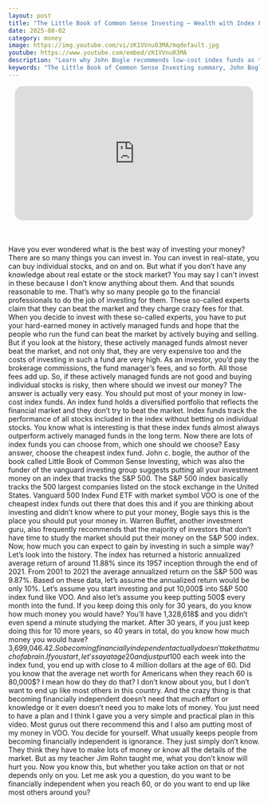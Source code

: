 ```yaml
---
layout: post
title: "The Little Book of Common Sense Investing – Wealth with Index Funds"
date: 2025-08-02
category: money
image: https://img.youtube.com/vi/zK1VVnu03MA/mqdefault.jpg
youtube: https://www.youtube.com/embed/zK1VVnu03MA
description: "Learn why John Bogle recommends low-cost index funds as the smartest way to invest and build long-term wealth, no expertise needed."
keywords: "The Little Book of Common Sense Investing summary, John Bogle index fund, S&P 500 investing, VOO ETF, passive investing strategy"
---
```


<div style="display: flex; justify-content: center; margin-bottom: 20px;">
  <div style="aspect-ratio: 16 / 9; width: 95%; max-width: 700px; position: relative;">
    <iframe 
      src="https://www.youtube.com/embed/zK1VVnu03MA"
      title="The Little Book of Common Sense Investing Summary – John Bogle’s Guide to Building Wealth with Index Funds"
      allowfullscreen
      frameborder="0"
      style="position: absolute; inset: 0; width: 100%; height: 100%; border-radius: 16px;">
    </iframe>
  </div>
</div>

<div style="height: 15px;"></div>
<!-- ..................................................................... -->

Have you ever wondered what is the best way of investing your money? There are so many things you can invest in. You can invest in real-state, you can buy individual stocks, and on and on. But what if you don’t have any knowledge about real estate or the stock market? You may say I can't invest in these because I don’t know anything about them. And that sounds reasonable to me. That’s why so many people go to the financial professionals to do the job of investing for them. These so-called experts claim that they can beat the market and they charge crazy fees for that. When you decide to invest with these so-called experts, you have to put your hard-earned money in actively managed funds and hope that the people who run the fund can beat the market by actively buying and selling. But if you look at the history, these actively managed funds almost never beat the market, and not only that, they are very expensive too and the costs of investing in such a fund are very high. As an investor, you’d pay the brokerage commissions, the fund manager’s fees, and so forth. All those fees add up. So, if these actively managed funds are not good and buying individual stocks is risky, then where should we invest our money? The answer is actually very easy. You should put most of your money in low-cost index funds. An index fund holds a diversified portfolio that reflects the financial market and they don’t try to beat the market. Index funds track the performance of all stocks included in the index without betting on individual stocks. You know what is interesting is that these index funds almost always outperform actively managed funds in the long term. Now there are lots of index funds you can choose from, which one should we choose? Easy answer, choose the cheapest index fund. John c. bogle, the author of the book called Little Book of Common Sense Investing, which was also the funder of the vanguard investing group suggests putting all your investment money on an index that tracks the S&P 500. The S&P 500 index basically tracks the 500 largest companies listed on the stock exchange in the United States. Vanguard 500 Index Fund ETF with market symbol VOO is one of the cheapest index funds out there that does this and if you are thinking about investing and didn’t know where to put your money, Bogle says this is the place you should put your money in. Warren Buffet, another investment guru, also frequently recommends that the majority of investors that don’t have time to study the market should put their money on the S&P 500 index. Now, how much you can expect to gain by investing in such a simple way? Let’s look into the history. The index has returned a historic annualized average return of around 11.88% since its 1957 inception through the end of 2021. From 2001 to 2021 the average annualized return on the S&P 500 was 9.87%. Based on these data, let’s assume the annualized return would be only 10%. Let’s assume you start investing and put 10,000$ into S&P 500 index fund like VOO. And also let’s assume you keep putting 500$ every month into the fund. If you keep doing this only for 30 years, do you know how much money you would have? You’ll have 1,328,618$ and you didn’t even spend a minute studying the market. After 30 years, if you just keep doing this for 10 more years, so 40 years in total, do you know how much money you would have? 3,699,046.42$. So becoming financially independent actually doesn't take that much of a brain. If you start, let’s say at age 20 and just put 100$ each week into the index fund, you end up with close to 4 million dollars at the age of 60. Did you know that the average net worth for Americans when they reach 60 is 80,000$? I mean how do they do that? I don’t know about you, but I don’t want to end up like most others in this country. And the crazy thing is that becoming financially independent doesn’t need that much effort or knowledge or it even doesn’t need you to make lots of money. You just need to have a plan and I think I gave you a very simple and practical plan in this video. Most gurus out there recommend this and I also am putting most of my money in VOO. You decide for yourself. What usually keeps people from becoming financially independent is ignorance. They just simply don’t know. They think they have to make lots of money or know all the details of the market. But as my teacher Jim Rohn taught me, what you don’t know will hurt you. Now you know this, but whether you take action on that or not depends only on you. Let me ask you a question, do you want to be financially independent when you reach 60, or do you want to end up like most others around you?


